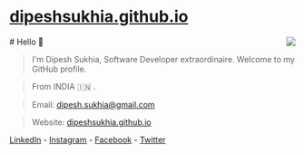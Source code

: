 # [dipeshsukhia.github.io](https://dipeshsukhia.github.io/)
<img align="right" src="https://github-readme-stats-vmrfriz.vercel.app/api/top-langs/?username=dipeshsukhia&layout=compact&show_icons=true&langs_count=20&bg_color=30,e96443,904e95&text_color=fff&title_color=fff" />
# Hello 👋

> I'm Dipesh Sukhia, Software Developer extraordinaire. Welcome to my GitHub profile.

> From INDIA :india: .

> Email: [dipesh.sukhia@gmail.com](mailto:dipesh.sukhia@gmail.com)

> Website: [dipeshsukhia.github.io](https://dipeshsukhia.github.io/)

[LinkedIn](http://linkedin.com/in/dipeshsukhia) - [Instagram](http://instagram.com/dipeshsukhia) - [Facebook](https://www.facebook.com/DipeshSukhia/) - [Twitter](http://twitter.com/DipeshSukhia)
<!--
<br>
<img align="right" src="https://github-readme-stats.vercel.app/api?username=dipeshsukhia&layout=compact&show_icons=true&langs_count=20&bg_color=30,e96443,904e95&text_color=fff&title_color=fff&count_private=true&include_all_commits=true&hide_rank=true&rank_icon=true" />

<img align="right" src="https://github-readme-stats-vmrfriz.vercel.app/api/top-langs/?username=dipeshsukhia&layout=compact&show_icons=true&langs_count=20&bg_color=30,e96443,904e95&text_color=fff&title_color=fff" />

**dipeshsukhia/dipeshsukhia** is a ✨ _special_ ✨ repository because its `README.md` (this file) appears on your GitHub profile.

Here are some ideas to get you started:

- 🔭 I’m currently working on ...
- 🌱 I’m currently learning ...
- 👯 I’m looking to collaborate on ...
- 🤔 I’m looking for help with ...
- 💬 Ask me about ...
- 📫 How to reach me: ...
- 😄 Pronouns: ...
- ⚡ Fun fact: ...
-->
